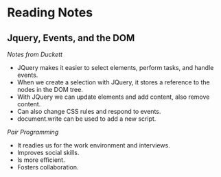 # Reading Notes
## Jquery, Events, and the DOM

_Notes from Duckett_

* JQuery makes it easier to select elements, perform tasks, and handle events.
* When we create a selection with JQuery, it stores a reference to the nodes in the DOM tree.
* With JQuery we can update elements and add content, also remove content. 
* Can also change CSS rules and respond to events. 
* document.write can be used to add a new script. 

_Pair Programming_

* It readies us for the work environment and interviews.
* Improves social skills. 
* Is more efficient.
* Fosters collaboration. 